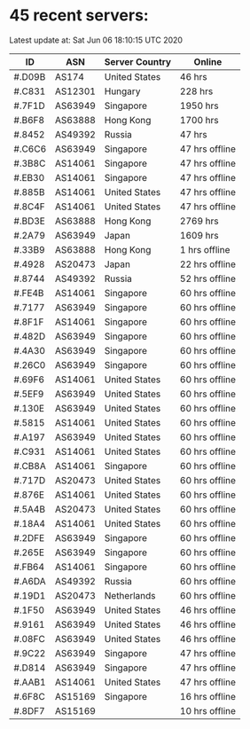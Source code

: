 # 45 recent servers:

Latest update at: Sat Jun 06 18:10:15 UTC 2020

| ID | ASN | Server Country | Online |
| -- | --- | -------------- | ------ |
| #.D09B | AS174 | United States | 46 hrs |
| #.C831 | AS12301 | Hungary | 228 hrs |
| #.7F1D | AS63949 | Singapore | 1950 hrs |
| #.B6F8 | AS63888 | Hong Kong | 1700 hrs |
| #.8452 | AS49392 | Russia | 47 hrs |
| #.C6C6 | AS63949 | Singapore | 47 hrs offline |
| #.3B8C | AS14061 | Singapore | 47 hrs offline |
| #.EB30 | AS14061 | Singapore | 47 hrs offline |
| #.885B | AS14061 | United States | 47 hrs offline |
| #.8C4F | AS14061 | United States | 47 hrs offline |
| #.BD3E | AS63888 | Hong Kong | 2769 hrs |
| #.2A79 | AS63949 | Japan | 1609 hrs |
| #.33B9 | AS63888 | Hong Kong | 1 hrs offline |
| #.4928 | AS20473 | Japan | 22 hrs offline |
| #.8744 | AS49392 | Russia | 52 hrs offline |
| #.FE4B | AS14061 | Singapore | 60 hrs offline |
| #.7177 | AS63949 | Singapore | 60 hrs offline |
| #.8F1F | AS14061 | Singapore | 60 hrs offline |
| #.482D | AS63949 | Singapore | 60 hrs offline |
| #.4A30 | AS63949 | Singapore | 60 hrs offline |
| #.26C0 | AS63949 | Singapore | 60 hrs offline |
| #.69F6 | AS14061 | United States | 60 hrs offline |
| #.5EF9 | AS63949 | United States | 60 hrs offline |
| #.130E | AS63949 | United States | 60 hrs offline |
| #.5815 | AS14061 | United States | 60 hrs offline |
| #.A197 | AS63949 | United States | 60 hrs offline |
| #.C931 | AS14061 | United States | 60 hrs offline |
| #.CB8A | AS14061 | Singapore | 60 hrs offline |
| #.717D | AS20473 | United States | 60 hrs offline |
| #.876E | AS14061 | United States | 60 hrs offline |
| #.5A4B | AS20473 | United States | 60 hrs offline |
| #.18A4 | AS14061 | United States | 60 hrs offline |
| #.2DFE | AS63949 | Singapore | 60 hrs offline |
| #.265E | AS63949 | Singapore | 60 hrs offline |
| #.FB64 | AS14061 | Singapore | 60 hrs offline |
| #.A6DA | AS49392 | Russia | 60 hrs offline |
| #.19D1 | AS20473 | Netherlands | 60 hrs offline |
| #.1F50 | AS63949 | United States | 46 hrs offline |
| #.9161 | AS63949 | United States | 46 hrs offline |
| #.08FC | AS63949 | United States | 46 hrs offline |
| #.9C22 | AS63949 | Singapore | 47 hrs offline |
| #.D814 | AS63949 | Singapore | 47 hrs offline |
| #.AAB1 | AS14061 | United States | 47 hrs offline |
| #.6F8C | AS15169 | Singapore | 16 hrs offline |
| #.8DF7 | AS15169 |  | 10 hrs offline |

